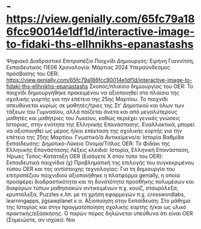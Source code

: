 # -https://view.genially.com/65fc79a186fcc90014e1df1d/interactive-image-to-fidaki-ths-ellhnikhs-epanastashs
Ψηφιακό Διαδραστικό Επιτραπέζιο Παιχνίδι
Δημιουργός: Ειρήνη Γιαννίτση, Εκπαιδευτικός ΠΕ06
Χρονολογία: Μάρτιος 2024
Υπερσύνδεσμος πρόσβασης του OER: https://view.genially.com/65fc79a186fcc90014e1df1d/interactive-image-to-fidaki-ths-ellhnikhs-epanastashs
Σκοπός/πλαίσιο δημιουργίας του OER: Το παιχνίδι δημιουργήθηκε προκειμένου να αξιοποιηθεί στο πλαίσιο της σχολικής γιορτής για την επέτειο της 25ης Μαρτίου. Το παιχνίδι απευθύνεται κυρίως σε μαθητές/τριες της Στ’ Δημοτικού και όλων των τάξεων του Γυμνασίου, αλλά παίζεται άνετα και από μεγαλύτερους μαθητές και μαθήτριες του Λυκείου, καθώς περιέχει γενικές γνώσεις Ιστορίας, στην ενότητα της Ελληνικής Επανάστασης. Εναλλακτικά, μπορεί να αξιοποιηθεί ως μέρος ή/και επέκταση της σχολικής εορτής για την επέτειο της 25ης Μαρτίου. 
Γνωστικό/ά Αντικείμενο/α: Ιστορία
Βαθμίδα Εκπαίδευσης: Δημοτικό-Λύκειο
Όνομα/Τίτλος OER: Το Φιδάκι της Ελληνικής Επανάστασης
Λέξεις κλειδιά: Ιστορία, Ελληνική Επανάσταση, Ήρωες
Τύπος-Κατάταξη OER (Εισάγετε Χ στον τύπο του OER): Εκπαιδευτικά παιχνίδια (χ)
Προβληματική της επιλογής του συγκεκριμένου τύπου OER και της αντίστοιχης τεχνολογίας: Για τη δημιουργία του επιτραπέζιου παιχνιδιού αξιοποιήθηκε η πλατφόρμα genially, η οποία προσφέρει διαδραστικότητα και τη δυνατότητα προσθήκης πολυμέσων και διαφόρων τύπων μαθησιακών αντικειμένων π.χ. κουίζ, σταυρόλεξα, κρυπτόλεξα, Puzzles κ.λπ. με τη χρήση εφαρμογών π.χ. crosswordlabs, learningapps, jigsawplanet κ.α.
Αξιοποίηση στην Εκπαίδευση: Στο μάθημα της Ιστορίας και στην πραγματοποίηση σχολικής εορτής ή/και ως υλικό πρακτικής/εξάσκησης.
Ο παρών πόρος δηλώνεται υπεύθυνα ότι είναι OER (Σημειώστε, αν ισχύει): Ναι
